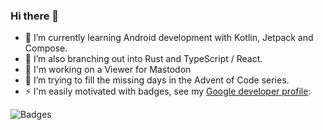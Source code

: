 ### Hi there 👋

- 🌱 I’m currently learning Android development with Kotlin, Jetpack and Compose.
- 👯 I’m also branching out into Rust and TypeScript / React.
- 🌚 I'm working on a Viewer for Mastodon
- 🔭 I’m trying to fill the missing days in the Advent of Code series.
- ⚡ I'm easily motivated with badges, see my [Google developer profile](https://g.dev/hackr):
 
![Badges](https://mspath.github.io/assets/img/badges/badges-all.png)


<!--
**mspath/mspath** is a ✨ _special_ ✨ repository because its `README.md` (this file) appears on your GitHub profile.

Here are some ideas to get you started:

- 🔭 I’m currently working on ...
- 🌱 I’m currently learning ...
- 👯 I’m looking to collaborate on ...
- 🤔 I’m looking for help with ...
- 💬 Ask me about ...
- 📫 How to reach me: ...
- 😄 Pronouns: ...
- ⚡ Fun fact: ...
-->
